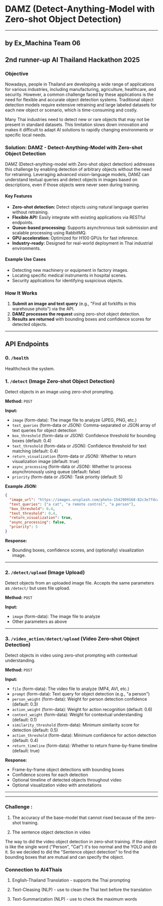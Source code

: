 # DAMZ (Detect-Anything-Model with Zero-shot Object Detection) 

---

## by Ex_Machina Team 06

## 2nd runner-up AI Thailand Hackathon 2025

### Objective

Nowadays, people in Thailand are developing a wide range of applications for various industries, including manufacturing, agriculture, healthcare, and security. However, a common challenge faced by these applications is the need for flexible and accurate object detection systems. Traditional object detection models require extensive retraining and large labeled datasets for each new object or scenario, which is time-consuming and costly.

Many Thai industries need to detect new or rare objects that may not be present in standard datasets. This limitation slows down innovation and makes it difficult to adapt AI solutions to rapidly changing environments or specific local needs.

### Solution: DAMZ - Detect-Anything-Model with Zero-shot Object Detection

DAMZ (Detect-anything-model with Zero-shot object detection) addresses this challenge by enabling detection of arbitrary objects without the need for retraining. Leveraging advanced vision-language models, DAMZ can understand textual queries and detect objects in images based on descriptions, even if those objects were never seen during training.

#### Key Features

- **Zero-shot detection:** Detect objects using natural language queries without retraining.
- **Flexible API:** Easily integrate with existing applications via RESTful endpoints.
- **Queue-based processing:** Supports asynchronous task submission and scalable processing using RabbitMQ.
- **GPU acceleration:** Optimized for H100 GPUs for fast inference.
- **Industry-ready:** Designed for real-world deployment in Thai industrial environments.

#### Example Use Cases

- Detecting new machinery or equipment in factory images.
- Locating specific medical instruments in hospital scenes.
- Security applications for identifying suspicious objects.

### How It Works

1. **Submit an image and text query** (e.g., "Find all forklifts in this warehouse photo") via the API.
2. **DAMZ processes the request** using zero-shot object detection.
3. **Results are returned** with bounding boxes and confidence scores for detected objects.

---

## API Endpoints

### 0. `/health`
Healthcheck the system.

### 1. `/detect` (Image Zero-shot Object Detection)
Detect objects in an image using zero-shot prompting.

**Method:** `POST`

**Input:**
- `image` (form-data): The image file to analyze (JPEG, PNG, etc.)
- `text_queries` (form-data or JSON): Comma-separated or JSON array of text queries for object detection
- `box_threshold` (form-data or JSON): Confidence threshold for bounding boxes (default: 0.4)
- `text_threshold` (form-data or JSON): Confidence threshold for text matching (default: 0.4)
- `return_visualization` (form-data or JSON): Whether to return visualization image (default: true)
- `async_processing` (form-data or JSON): Whether to process asynchronously using queue (default: false)
- `priority` (form-data or JSON): Task priority (default: 5)

**Example JSON:**
```json
{
  "image_url": "https://images.unsplash.com/photo-1542909168-82c3e7fdca5c?fm=jpg&q=60&w=3000&ixlib=rb-4.1.0&ixid=M3wxMjA3fDB8MHxzZWFyY2h8Mnx8aHVtYW4lMjBmYWNlfGVufDB8fDB8fHww",
  "text_queries": ["a cat", "a remote control", "a person"],
  "box_threshold": 0.4,
  "text_threshold": 0.4,
  "return_visualization": true,
  "async_processing": false,
  "priority": 5
}
```

**Response:**
- Bounding boxes, confidence scores, and (optionally) visualization image.

---

### 2. `/detect/upload` (Image Upload)
Detect objects from an uploaded image file. Accepts the same parameters as `/detect/` but uses file upload.

**Method:** `POST`

**Input:**
- `image` (form-data): The image file to analyze
- Other parameters as above

---

### 3. `/video_action/detect/upload` (Video Zero-shot Object Detection)
Detect objects in video using zero-shot prompting with contextual understanding.

**Method:** `POST`

**Input:**
- `file` (form-data): The video file to analyze (MP4, AVI, etc.)
- `prompt` (form-data): Text query for object detection (e.g., "a person")
- `person_weight` (form-data): Weight for person detection confidence (default: 0.3)
- `action_weight` (form-data): Weight for action recognition (default: 0.6)
- `context_weight` (form-data): Weight for contextual understanding (default: 0.1)
- `similarity_threshold` (form-data): Minimum similarity score for detection (default: 0.5)
- `action_threshold` (form-data): Minimum confidence for action detection (default: 0.4)
- `return_timeline` (form-data): Whether to return frame-by-frame timeline (default: true)

**Response:**
- Frame-by-frame object detections with bounding boxes
- Confidence scores for each detection
- Optional timeline of detected objects throughout video
- Optional visualization video with annotations

---

---

### Challenge :

1. The accuracy of the base-model that cannot rised because of the zero-shot training.

2. The sentence object detection in video 

The way to did the video object detection in zero-shot training. If the object is like the single word ("Person", "Cat") it's too normal and the YOLO and do it. So we decided to did the "Sentence object detection" to find the bounding boxes that are mutual and can specify the object.

### Connection to AI4Thais

1. English-Thailand Translation - supports the Thai prompting

2. Text-Cleasing (NLP) - use to clean the Thai text before the translation

3. Text-Summarization (NLP) - use to check the maximum words

